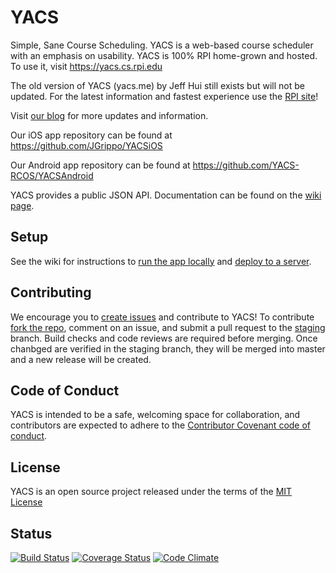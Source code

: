 # YACS

Simple, Sane Course Scheduling.
YACS is a web-based course scheduler with an emphasis on usability.
YACS is 100% RPI home-grown and hosted. To use it, visit https://yacs.cs.rpi.edu

The old version of YACS (yacs.me) by Jeff Hui still exists but will not be updated. For the latest information and fastest experience use the [RPI site](https://yacs.cs.rpi.edu)!

Visit [our blog](https://yacsblog.wordpress.com/) for more updates and information.

Our iOS app repository can be found at https://github.com/JGrippo/YACSiOS

Our Android app repository can be found at https://github.com/YACS-RCOS/YACSAndroid

YACS provides a public JSON API. Documentation can be found on the [wiki page](https://github.com/YACS-RCOS/yacs/wiki/API).

## Setup

See the wiki for instructions to [run the app locally](https://github.com/YACS-RCOS/yacs/wiki/Local-Setup) and [deploy to a server](https://github.com/YACS-RCOS/yacs/wiki/Deployment).

## Contributing

We encourage you to [create issues](https://github.com/YACS-RCOS/yacs/issues/new) and contribute to YACS! To contribute [fork the repo](https://github.com/YACS-RCOS/yacs/fork), comment on an issue, and submit a pull request to the [staging](https://github.com/YACS-RCOS/yacs/tree/staging) branch. Build checks and code reviews are required before merging. Once chanbged are verified in the staging branch, they will be merged into master and a new release will be created.

## Code of Conduct

YACS is intended to be a safe, welcoming space for collaboration, and contributors are expected to adhere to the [Contributor Covenant code of conduct](http://contributor-covenant.org/).

## License
YACS is an open source project released under the terms of the [MIT License](https://opensource.org/licenses/MIT)

## Status

[![Build Status](https://img.shields.io/travis/YACS-RCOS/yacs/master.svg)](https://travis-ci.org/YACS-RCOS/yacs)
[![Coverage Status](https://img.shields.io/coveralls/YACS-RCOS/yacs.svg)](https://coveralls.io/github/YACS-RCOS/yacs?branch=master)
[![Code Climate](https://img.shields.io/codeclimate/github/YACS-RCOS/yacs.svg)](https://codeclimate.com/github/YACS-RCOS/yacs)
